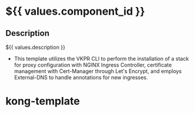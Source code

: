 # ${{ values.component_id }}

## Description

${{ values.description }}

- This template utilizes the VKPR CLI to perform the installation of a stack for proxy configuration with NGINX Ingress Controller, certificate management with Cert-Manager through Let's Encrypt, and employs External-DNS to handle annotations for new ingresses.
# kong-template
